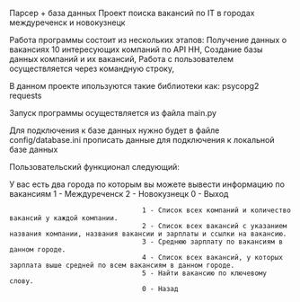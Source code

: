 Парсер + база данных
Проект поиска вакансий по IT  в городах междуреченск и новокузнецк

Работа программы состоит из нескольких этапов:
Получение данных о вакансиях 10 интересующих компаний по API HH,
Создание базы данных компаний и их вакансий,
Работа с пользователем осуществляется через командную строку, 

В данном проекте ипользуются такие библиотеки как:
psycopg2
requests

Запуск программы осуществляется из файла main.py

Для подключения к базе данных нужно будет в файле config/database.ini прописать данные для подключения к локальной базе данных

Пользовательский функционал следующий:

У вас есть два города по которым вы можете вывести информацию по вакансиям
                                    1 - Междуреченск
                                    2 - Новокузнецк
                                    0 - Выход

                                     1 - Список всех компаний и количество вакансий у каждой компании.
                                     2 - Cписок всех вакансий с указанием названия компании, названия вакансии и зарплаты и ссылки на вакансию.
                                     3 - Среднюю зарплату по вакансиям в данном городе.
                                     4 - Список всех вакансий, у которых зарплата выше средней по всем вакансиям в данном городе.
                                     5 - Найти вакансию по ключевому слову.
                                     0 - Назад
